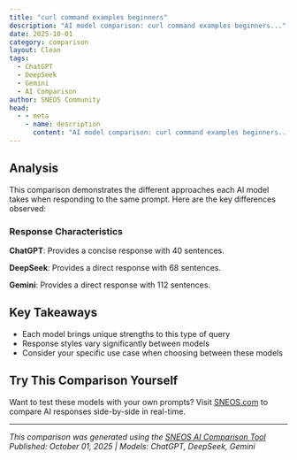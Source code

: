 ```yaml
---
title: "curl command examples beginners"
description: "AI model comparison: curl command examples beginners..."
date: 2025-10-01
category: comparison
layout: Clean
tags:
  - ChatGPT
  - DeepSeek
  - Gemini
  - AI Comparison
author: SNEOS Community
head:
  - - meta
    - name: description
      content: "AI model comparison: curl command examples beginners..."
---
```


<ChatComparison
  title="curl command examples beginners"
  prompt="curl command examples beginners"
  :responses='{
    "ChatGPT": "Sure! Here are some simple \u0060curl\u0060 command examples for beginners to help you get started with making HTTP requests from the command line:\n\n1. **Fetch a Webpage (HTTP GET Request)**\n\u0060\u0060\u0060bash\ncurl https://www.example.com\n\u0060\u0060\u0060\nThis command downloads and displays the HTML content of the webpage.\n\n2. **Save the Output to a File**\n\u0060\u0060\u0060bash\ncurl -o example.html https://www.example.com\n\u0060\u0060\u0060\nThe \u0060-o\u0060 option saves the output to \u0060example.html\u0060 instead of displaying it.\n\n3. **Follow Redirects**\n\u0060\u0060\u0060bash\ncurl -L http://example.com\n\u0060\u0060\u0060\nSometimes URLs redirect to other URLs. The \u0060-L\u0060 flag tells \u0060curl\u0060 to follow these redirects.\n\n4. **Show Response Headers**\n\u0060\u0060\u0060bash\ncurl -I https://www.example.com\n\u0060\u0060\u0060\nThe \u0060-I\u0060 option fetches and displays only the HTTP headers (not the body).\n\n5. **Send a POST Request with Data**\n\u0060\u0060\u0060bash\ncurl -X POST -d \u0022name=John\u0026age=30\u0022 https://httpbin.org/post\n\u0060\u0060\u0060\nThis sends form data (\u0060name\u0060 and \u0060age\u0060) via POST.\n\n6. **Send JSON Data in a POST Request**\n\u0060\u0060\u0060bash\ncurl -X POST -H \u0022Content-Type: application/json\u0022 -d \u0027{\u0022name\u0022:\u0022John\u0022,\u0022age\u0022:30}\u0027 https://httpbin.org/post\n\u0060\u0060\u0060\nSet header to JSON and send JSON data.\n\n7. **Pass Authentication Credentials**\n\u0060\u0060\u0060bash\ncurl -u username:password https://example.com/protected\n\u0060\u0060\u0060\nUse \u0060-u\u0060 for basic HTTP authentication.\n\n8. **Download a File**\n\u0060\u0060\u0060bash\ncurl -O https://example.com/file.zip\n\u0060\u0060\u0060\n\u0060-O\u0060 saves the file with its original name.\n\n9. **Verbose Output (Detailed Request and Response)**\n\u0060\u0060\u0060bash\ncurl -v https://www.example.com\n\u0060\u0060\u0060\nUseful for debugging HTTP requests.\n\n10. **Send a Custom Header**\n\u0060\u0060\u0060bash\ncurl -H \u0022X-Custom-Header: value\u0022 https://www.example.com\n\u0060\u0060\u0060\n\n---\n\nIf you want explanation on any particular example or more advanced usage, just let me know!",
    "DeepSeek": "Here are practical cURL command examples for beginners, starting from basic to more advanced usage:\n\n## 1. Basic GET Requests\n\n\u0060\u0060\u0060bash\n# Simple GET request\ncurl https://jsonplaceholder.typicode.com/posts\n\n# Save output to a file\ncurl -o output.txt https://jsonplaceholder.typicode.com/posts\n\n# Follow redirects automatically\ncurl -L https://httpbin.org/redirect/1\n\n# Show request details (verbose mode)\ncurl -v https://jsonplaceholder.typicode.com/posts/1\n\u0060\u0060\u0060\n\n## 2. POST Requests\n\n\u0060\u0060\u0060bash\n# Simple POST with data\ncurl -X POST https://httpbin.org/post -d \u0022name=John\u0026age=30\u0022\n\n# POST with JSON data\ncurl -X POST https://httpbin.org/post \\\n  -H \u0022Content-Type: application/json\u0022 \\\n  -d \u0027{\u0022name\u0022:\u0022John\u0022,\u0022age\u0022:30}\u0027\n\n# POST with form data\ncurl -X POST https://httpbin.org/post \\\n  -F \u0022name=John\u0022 \\\n  -F \u0022age=30\u0022 \\\n  -F \u0022file=@document.txt\u0022\n\u0060\u0060\u0060\n\n## 3. Headers and Authentication\n\n\u0060\u0060\u0060bash\n# Add custom headers\ncurl -H \u0022Authorization: Bearer token123\u0022 \\\n     -H \u0022User-Agent: MyApp/1.0\u0022 \\\n     https://api.example.com/data\n\n# Basic authentication\ncurl -u username:password https://api.example.com/protected\n\n# View response headers only\ncurl -I https://jsonplaceholder.typicode.com/posts/1\n\u0060\u0060\u0060\n\n## 4. File Operations\n\n\u0060\u0060\u0060bash\n# Download a file\ncurl -O https://example.com/file.zip\n\n# Download with custom filename\ncurl -o myfile.zip https://example.com/file.zip\n\n# Upload a file\ncurl -X POST https://example.com/upload \\\n  -F \u0022file=@localfile.txt\u0022\n\u0060\u0060\u0060\n\n## 5. Useful Options and Flags\n\n\u0060\u0060\u0060bash\n# Limit download speed (10KB/s)\ncurl --limit-rate 10K https://example.com/largefile.zip\n\n# Resume interrupted download\ncurl -C - -O https://example.com/largefile.zip\n\n# Ignore SSL certificate verification (not recommended for production)\ncurl -k https://self-signed-cert-site.com\n\n# Show only the response body (silent mode)\ncurl -s https://jsonplaceholder.typicode.com/posts/1\n\u0060\u0060\u0060\n\n## 6. Practical Examples\n\n\u0060\u0060\u0060bash\n# Check if a website is up\ncurl -I -s -o /dev/null -w \u0022%{http_code}\u0022 https://google.com\n\n# Test API endpoint\ncurl -X GET \u0022https://api.github.com/users/octocat\u0022\n\n# Submit form data\ncurl -X POST \u0022https://httpbin.org/post\u0022 \\\n  -d \u0022username=testuser\u0022 \\\n  -d \u0022password=testpass\u0022\n\n# Download with progress bar\ncurl -# -O https://releases.ubuntu.com/22.04/ubuntu-22.04-desktop-amd64.iso\n\u0060\u0060\u0060\n\n## 7. Working with APIs\n\n\u0060\u0060\u0060bash\n# GET request with parameters\ncurl \u0022https://api.github.com/search/repositories?q=curl\u002Blanguage:python\u0022\n\n# PUT request to update resource\ncurl -X PUT https://api.example.com/users/1 \\\n  -H \u0022Content-Type: application/json\u0022 \\\n  -d \u0027{\u0022name\u0022:\u0022John Updated\u0022}\u0027\n\n# DELETE request\ncurl -X DELETE https://api.example.com/users/1\n\u0060\u0060\u0060\n\n## 8. Useful Response Formatting\n\n\u0060\u0060\u0060bash\n# Pretty print JSON response\ncurl -s https://jsonplaceholder.typicode.com/posts/1 | python -m json.tool\n\n# Or use jq if installed\ncurl -s https://jsonplaceholder.typicode.com/posts/1 | jq \u0027.\u0027\n\n# Show timing information\ncurl -w \u0022@curl-format.txt\u0022 https://jsonplaceholder.typicode.com/posts/1\n\u0060\u0060\u0060\n\nCreate a \u0060curl-format.txt\u0060 file with:\n\u0060\u0060\u0060\n    time_namelookup:  %{time_namelookup}s\\n\n       time_connect:  %{time_connect}s\\n\n    time_appconnect:  %{time_appconnect}s\\n\n   time_pretransfer:  %{time_pretransfer}s\\n\n      time_redirect:  %{time_redirect}s\\n\n time_starttransfer:  %{time_starttransfer}s\\n\n                    ----------\\n\n         time_total:  %{time_total}s\\n\n\u0060\u0060\u0060\n\n## Common Options Summary:\n- \u0060-X\u0060: Specify HTTP method (GET, POST, PUT, DELETE)\n- \u0060-H\u0060: Add headers\n- \u0060-d\u0060: Send data in request body\n- \u0060-F\u0060: Send form data\n- \u0060-o\u0060: Save output to file\n- \u0060-O\u0060: Save with remote filename\n- \u0060-v\u0060: Verbose output\n- \u0060-s\u0060: Silent mode\n- \u0060-L\u0060: Follow redirects\n- \u0060-u\u0060: Authentication\n- \u0060-I\u0060: Show headers only\n\nStart with simple GET requests and gradually try more complex operations as you get comfortable!",
    "Gemini": "## Curl Command Examples for Beginners\n\n\u0060curl\u0060 is a powerful command-line tool for transferring data with URLs. It\u0027s widely used for testing APIs, downloading files, and interacting with web services. Here are some basic examples to get you started:\n\n**1. Simple Request - Getting a Webpage:**\n\n   The most basic use of \u0060curl\u0060 is to fetch the HTML content of a webpage:\n\n   \u0060\u0060\u0060bash\n   curl https://www.example.com\n   \u0060\u0060\u0060\n\n   This command sends an HTTP GET request to \u0060https://www.example.com\u0060 and displays the HTML source code in your terminal.\n\n**2. Saving Output to a File:**\n\n   Instead of printing the output to the console, you can save it to a file using the \u0060-o\u0060 or \u0060-O\u0060 option.\n\n   * **\u0060-o\u0060 (lowercase o) - Specifies the output filename:**\n\n     \u0060\u0060\u0060bash\n     curl -o my_webpage.html https://www.example.com\n     \u0060\u0060\u0060\n     This downloads the content of \u0060https://www.example.com\u0060 and saves it to a file named \u0060my_webpage.html\u0060 in the current directory.\n\n   * **\u0060-O\u0060 (uppercase O) - Uses the filename from the URL:**\n\n     \u0060\u0060\u0060bash\n     curl -O https://www.example.com/images/logo.png\n     \u0060\u0060\u0060\n     This downloads the image \u0060logo.png\u0060 from the specified URL and saves it to your current directory with the same filename (\u0060logo.png\u0060).\n\n**3.  Showing HTTP Headers:**\n\n   To view the HTTP headers along with the content, use the \u0060-i\u0060 option:\n\n   \u0060\u0060\u0060bash\n   curl -i https://www.example.com\n   \u0060\u0060\u0060\n\n   This will show the HTTP headers (e.g., Content-Type, Date, Server) *before* the HTML content.\n\n**4.  Following Redirects:**\n\n   Some URLs will redirect you to another URL.  To automatically follow redirects, use the \u0060-L\u0060 option:\n\n   \u0060\u0060\u0060bash\n   curl -L https://bit.ly/shortened-url\n   \u0060\u0060\u0060\n\n   This is useful when dealing with shortened URLs or when a website has moved to a new address.\n\n**5.  Making a POST Request:**\n\n   To send data to a server using the POST method, you can use the \u0060-d\u0060 (or \u0060--data\u0060) option.  This is often used for submitting forms or sending data to APIs.\n\n   \u0060\u0060\u0060bash\n   curl -d \u0022name=John\u0026age=30\u0022 https://www.example.com/submit-form\n   \u0060\u0060\u0060\n\n   This sends the data \u0060name=John\u0026age=30\u0060 to the URL \u0060https://www.example.com/submit-form\u0060 as if it were submitted from a form. The \u0060-d\u0060 option will set the \u0060Content-Type\u0060 header to \u0060application/x-www-form-urlencoded\u0060.\n\n   **Important Note:**  Often APIs expect data in JSON format.  See example 8 for that.\n\n**6.  Setting Custom Headers:**\n\n   You can set custom HTTP headers using the \u0060-H\u0060 option.  This is often needed for authentication, specifying content types, or other API interactions.\n\n   \u0060\u0060\u0060bash\n   curl -H \u0022Content-Type: application/json\u0022 -H \u0022Authorization: Bearer YOUR_API_TOKEN\u0022 https://api.example.com/resource\n   \u0060\u0060\u0060\n\n   This sends two headers:\n    * \u0060Content-Type: application/json\u0060  (tells the server the data is in JSON format)\n    * \u0060Authorization: Bearer YOUR_API_TOKEN\u0060 (often used for API authentication)\n\n**7.  Getting More Verbose Output:**\n\n   For more detailed information about the request, use the \u0060-v\u0060 option:\n\n   \u0060\u0060\u0060bash\n   curl -v https://www.example.com\n   \u0060\u0060\u0060\n\n   This will show the entire request process, including the headers sent and received, which can be helpful for debugging.\n\n**8. Sending JSON Data with POST:**\n\n   To send JSON data in a POST request, you need to set the \u0060Content-Type\u0060 header to \u0060application/json\u0060.  You\u0027ll also need to format the data as a valid JSON string.\n\n   \u0060\u0060\u0060bash\n   curl -H \u0022Content-Type: application/json\u0022 -d \u0027{\u0022name\u0022: \u0022John\u0022, \u0022age\u0022: 30}\u0027 https://www.example.com/api/users\n   \u0060\u0060\u0060\n\n   *  **\u0060\u0027{\u0022name\u0022: \u0022John\u0022, \u0022age\u0022: 30}\u0027\u0060**: This is a JSON string containing the data to send.  Make sure it\u0027s valid JSON.\n   *  \u0060-H \u0022Content-Type: application/json\u0022\u0060:  This is *crucial*.  It tells the server that the data being sent is in JSON format.  Without this, the server may misinterpret the data.\n\n**9.  Using a User-Agent:**\n\n   Some websites or APIs may behave differently based on the User-Agent string. You can set a custom User-Agent using the \u0060-A\u0060 or \u0060--user-agent\u0060 option:\n\n   \u0060\u0060\u0060bash\n   curl -A \u0022MyCustomUserAgent/1.0\u0022 https://www.example.com\n   \u0060\u0060\u0060\n\n   This tells the server that your request is coming from a client with the User-Agent string \u0022MyCustomUserAgent/1.0\u0022.  This can be useful for simulating different browsers or clients.\n\n**10. Downloading a File with Progress Bar:**\n\n   To show a progress bar while downloading a file, use the \u0060#\u0060 symbol instead of \u0060-o\u0060 or \u0060-O\u0060.  However, using \u0060#\u0060 requires redirection to standard output (your terminal), so you also need to combine it with appropriate tools like \u0060pv\u0060 (pipe viewer) to avoid garbling the output if you are piping to another command.\n\n   \u0060\u0060\u0060bash\n   curl https://www.example.com/largefile.zip | pv \u003E largefile.zip\n   \u0060\u0060\u0060\n\n   This pipes the output of \u0060curl\u0060 to \u0060pv\u0060, which displays a progress bar, and then redirects \u0060pv\u0060\u0027s output (the downloaded file) to \u0060largefile.zip\u0060.  You\u0027ll likely need to install \u0060pv\u0060 (\u0060sudo apt-get install pv\u0060 or \u0060brew install pv\u0060).\n\n   A more straightforward (but potentially less feature-rich) option is \u0060-#\u0060:\n\n   \u0060\u0060\u0060bash\n   curl -# https://www.example.com/largefile.zip -o largefile.zip\n   \u0060\u0060\u0060\n\n   This displays a simple progress bar using \u0060#\u0060 characters.\n\n**11. Dealing with Authentication (Basic Auth):**\n\n   If a website requires basic authentication (username and password), you can use the \u0060-u\u0060 option:\n\n   \u0060\u0060\u0060bash\n   curl -u username:password https://www.example.com/protected-resource\n   \u0060\u0060\u0060\n\n   Replace \u0060username\u0060 and \u0060password\u0060 with your actual credentials. **Security Warning:** This transmits your password in plain text, so only use it over HTTPS (secure connections) and be aware of the risks.  Consider using more secure authentication methods if available.\n\n**12. Deleting Resources (DELETE):**\n\n    To send a DELETE request (e.g., to delete a resource on a server), use the \u0060-X\u0060 option:\n\n    \u0060\u0060\u0060bash\n    curl -X DELETE https://api.example.com/resource/123\n    \u0060\u0060\u0060\n\n    This sends a DELETE request to the specified URL.  DELETE requests are often used in RESTful APIs.\n\n**Important Considerations:**\n\n* **HTTPS:** Always prefer using \u0060https://\u0060 URLs for secure communication.\n* **Error Handling:** \u0060curl\u0060 returns exit codes.  A code of 0 usually means success.  Non-zero codes indicate errors.  You can check the exit code in a script using \u0060$?\u0060 (in bash).\n* **Man Page:**  The \u0060curl\u0060 command has a very extensive man page.  Type \u0060man curl\u0060 in your terminal to see all available options and features.\n* **Context is Key:** The specific options and data you need to send with \u0060curl\u0060 will depend entirely on the API or web service you\u0027re interacting with.  Always refer to the API documentation.\n\nThis covers the most common basic uses of \u0060curl\u0060.  Experiment with these examples, and refer to the \u0060curl\u0060 documentation for more advanced options as needed.  Good luck!\n"
  }'
  published-date="18:57"
/>

## Analysis

This comparison demonstrates the different approaches each AI model takes when responding to the same prompt. Here are the key differences observed:

### Response Characteristics

**ChatGPT**: Provides a concise response with 40 sentences. 

**DeepSeek**: Provides a direct response with 68 sentences. 

**Gemini**: Provides a direct response with 112 sentences. 

## Key Takeaways

- Each model brings unique strengths to this type of query
- Response styles vary significantly between models
- Consider your specific use case when choosing between these models

## Try This Comparison Yourself

Want to test these models with your own prompts? Visit [SNEOS.com](https://sneos.com) to compare AI responses side-by-side in real-time.

---

*This comparison was generated using the [SNEOS AI Comparison Tool](https://sneos.com)*
*Published: October 01, 2025 | Models: ChatGPT, DeepSeek, Gemini*
